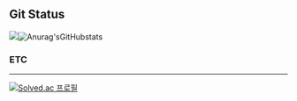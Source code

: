 ## Git Status
![](https://github-profile-summary-cards.vercel.app/api/cards/profile-details?username=TaeYeongKwak&theme=vue)![Anurag'sGitHubstats](https://github-readme-stats.vercel.app/api?username=TaeYeongKwak&show_icons=true) 

### ETC
----------------------------------------------------
[![Solved.ac 프로필](http://mazassumnida.wtf/api/v2/generate_badge?boj=abgudv6403)](https://solved.ac/abgudv6403)
